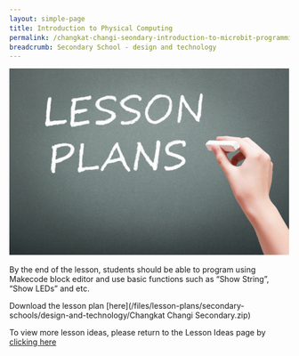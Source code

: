 ```yaml
---
layout: simple-page
title: Introduction to Physical Computing
permalink: /changkat-changi-seondary-introduction-to-microbit-programming/
breadcrumb: Secondary School - design and technology
---
```


![anything](/images/in-schools/digital-maker/lesson-plans/generic-lesson-plan.jpg)

By the end of the lesson, students should be able to program using Makecode block editor and use basic functions such as “Show String”, “Show LEDs” and etc.

Download the lesson plan [here](/files/lesson-plans/secondary-schools/design-and-technology/Changkat Changi Secondary.zip)

To view more lesson ideas, please return to the Lesson Ideas page by [clicking here](/in-schools/digital-maker/lesson-ideas-secondary/)
